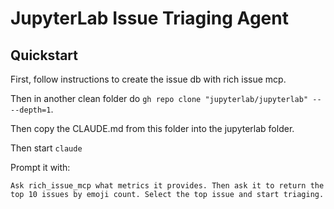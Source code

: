 # JupyterLab Issue Triaging Agent

## Quickstart

First, follow instructions to create the issue db with rich issue mcp.

Then in another clean folder do `gh repo clone "jupyterlab/jupyterlab" -- --depth=1`.

Then copy the CLAUDE.md from this folder into the jupyterlab folder.

Then start `claude`

Prompt it with:

```
Ask rich_issue_mcp what metrics it provides. Then ask it to return the top 10 issues by emoji count. Select the top issue and start triaging.
```
